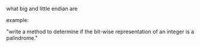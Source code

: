 what big and little endian are





example:



"write a method to determine if the bit-wise representation of an integer is a palindrome."

